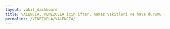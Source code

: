 ```yaml
---
layout: vakit_dashboard
title: VALENCIA, VENEZUELA için iftar, namaz vakitleri ve hava durumu - ilçe/eyalet seç
permalink: /VENEZUELA/VALENCIA/
---
```


<script type="text/javascript">
  var GLOBAL_COUNTRY = 'VENEZUELA';
  var GLOBAL_CITY = 'VALENCIA';
  var GLOBAL_STATE = '';
  var lat = 72;
  var lon = 21;
</script>
